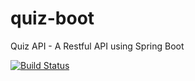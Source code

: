 # quiz-boot
Quiz API - A Restful API using Spring Boot

[![Build Status](https://travis-ci.com/itiburski/quiz-boot.svg?branch=master)](https://travis-ci.com/itiburski/quiz-boot)
